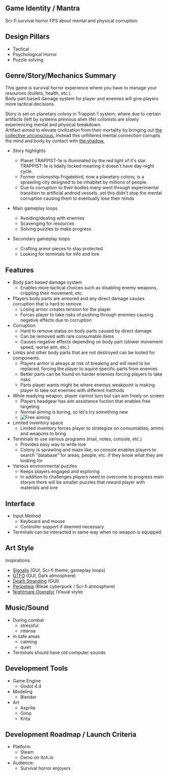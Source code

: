 ## Game Identity / Mantra
Sci-fi survival horror FPS about mental and physical corruption.
## Design Pillars
- Tactical
- Psychological Horror
- Puzzle solving
## Genre/Story/Mechanics Summary
This game is survival horror experience where you have to manage your resources (bullets, health, etc.).  
Body part based damage system for player and enemies will give players more tactical decisions.  

Story is set on planetary colony in Trappist-1 system, where due to certain artifacts (left by systems previous alien life) colonists are slowly experiencing mental and physical breakdown.  
Artifact aimed to elevate civilization from their mortality by bringing out [the collective unconscious.](https://en.wikipedia.org/wiki/Collective_unconscious) Instead this unfiltered mental connection corrupts the mind and body by contact with [the shadow.](https://en.wikipedia.org/wiki/Shadow_(psychology))
- Story highlights
	- Planet TRAPPIST-1e is illuminated by the red light of it's star. TRAPPIST-1e is tidally locked meaning it doesn't have day-night cycle.
	- Former colonyship Frigatebird, now a planetary colony, is a sprawling city designed to be inhabitet by millions of people.
 	- Due to corruption to their bodies many went through experimental transition to artificial android vessels, yet this didn't stop the mental corruption causing them to eventually lose their minds

- Main gameplay loops
	- Avoiding/dealing with enemies
	- Scavenging for resources
	- Solving puzzles to make progress
- Secondary gameplay loops
	- Crafting armor pieces to stay protected
	- Looking for terminals for info and lore
## Features
- Body part based damage system
	- Enables more tactical choices such as disabling enemy weapons, crippling their movement, etc.
- Players body parts are armored and any direct damage causes corruption that is hard to remove
	- Losing armor creates tension for the player
 	- Forces player to take risks of pushing through enemies causing negative effects due to corruption
- Corruption
	- Hard to remove status on body parts caused by direct damage
 	- Can be removed with rare consumable items
  	- Causes negative effects depending on body part (slower movement speed, worse aim, etc.)
- Limbs and other body parts that are not destroyed can be looted for components.
	- Players armor is always at risk of breaking and will need to be replaced, forcing the player to aquire specific parts from enemies
 	- Better parts can be found on harder enemies forcing players to take risks
  	- Parts player wants might be where enemys weakpoint is making player to take out enemies with different methods
- While readying weapon, player cannot turn but can aim freely on screen
	- Players headgear has aim assistance fuction that enables free targeting
 	- Normal aiming is boring, so let's try something new
	- ![Free aiming](free_aim.gif)
- Limited inventory space
	- Limited inventory forces player to strategize on consumables, ammo and weapons to bring
- Terminals to use various programs (mail, notes, console, etc.)
	- Provides easy way to write lore
 	- Colony is sprawling and maze like, so console enables players to search "database" for areas, people, etc. if they know what they are looking for
- Various environmental puzzles
	- Keeps players engaged and exploring
 	- In addition to challenges players need to overcome to progress main storym there will be smaller puzzles that reward player with materials and lore
## Interface
- Input Method
	- Keyboard and mouse
	- Controller support if deemed necessary
- Terminals can be interacted in same way when no weapon is equipped
## Art Style
Inspirations:
- [Signalis](https://store.steampowered.com/app/1262350/SIGNALIS/) (GUI, Sci-fi theme, gameplay loops)
- [GTFO](https://store.steampowered.com/app/493520/GTFO/) (GUI, Dark atmosphere)
- [Death Stranding](https://store.steampowered.com/app/1850570/DEATH_STRANDING_DIRECTORS_CUT/) (GUI)
- [Peripeteia](https://store.steampowered.com/app/1437760/Peripeteia/) (Bleak cyberpunk / Sci-fi atmosphere)
- [Nightmare Operator](https://store.steampowered.com/app/2957360/NIGHTMARE_OPERATOR/) (Visual style)
## Music/Sound
- During combat
	- stressful
	- intense
- In safe areas
	- calming
	- quiet
- Terminals should have old computer sounds
## Development Tools
- Game Engine
	- Godot 4.4
- Modeling
	- Blender
- Art
	- Asprite
	- Gimp
	- Krita
## Development Roadmap / Launch Criteria
- Platform
	- Steam
	- Demo on Itch.io
-  Audience:
	- Survival horror enjoyers
